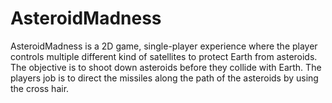 # AsteroidMadness
 AsteroidMadness is a 2D game, single-player experience where the player controls multiple  different kind of satellites to protect Earth from asteroids. The objective is to shoot down asteroids before they collide with Earth. The players  job is to direct the missiles along the path of the asteroids by using the cross hair.
